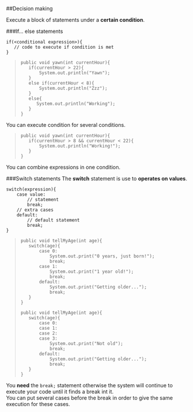 ##<a name="decision"></a>Decision making
 
 Execute a block of statements under a **certain condition**.
 
 ###<a name="ifelse"></a>If... else statements
 
 ```
if(<conditional expression>){
    // code to execute if condition is met
}
```
>```
>public void yawn(int currentHour){
>    if(currentHour > 22){
>        System.out.println("Yawn");
>    }
>    else if(currentHour < 8){
>        System.out.println("Zzz");
>    }
>    else{
>       System.out.println("Working");
>    }
>}
You can execute condition for several conditions.
>```
>public void yawn(int currentHour){
>    if(currentHour > 8 && currentHour < 22){
>        System.out.println("Working!");
>    }
>}
You can combine expressions in one condition.

###<a name="switch"></a>Switch statements
The **switch** statement is use to **operates on values**.
```
switch(expression){
    case value:
        // statement
        break;
    // extra cases
    default:
        // default statement
        break;
}
```
>```
>public void tellMyAge(int age){
>    switch(age){
>        case 0:
>            System.out.print("0 years, just born!");
>            break;
>        case 1:
>            System.out.print("1 year old!");
>            break;
>        default:
>            System.out.print("Getting older...");
>            break;
>    }
>}
>```
>```
>public void tellMyAge(int age){
>    switch(age){
>        case 0:
>        case 1:
>        case 2:
>        case 3:
>            System.out.print("Not old");
>            break;
>        default:
>            System.out.print("Getting older...");
>            break;
>    }
>}
You **need** the ```break;``` statement otherwise the system will continue to execute your code until it finds a break int it.  
You can put several cases before the break in order to give the same execution for these cases.